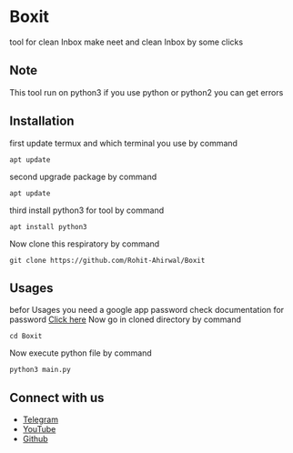# Boxit
tool for clean Inbox make neet and clean Inbox by some clicks
## Note
This tool run on python3 if you use python or python2 you can get errors
## Installation
first update termux and which terminal you use by command
```
apt update
```
second upgrade package by command
```
apt update
```
third install python3 for tool by command
```
apt install python3
```
Now clone this respiratory by command
```
git clone https://github.com/Rohit-Ahirwal/Boxit
```
## Usages
befor Usages you need a google app password check documentation
for password [Click here](https://www.google.com/url?sa=t&source=web&rct=j&url=https://support.google.com/accounts/answer/185833%3Fhl%3Den&ved=2ahUKEwi154jY8uf2AhXk7XMBHVH8BfsQFnoECAgQAQ&usg=AOvVaw2qwXmKRTjsa0k-q38HqJIX)
Now go in cloned directory by command
```
cd Boxit
```
Now execute python file by command
```
python3 main.py
```
## Connect with us
- [Telegram](https://t.me/CodelikeDevil)
- [YouTube](https://youtube.com/channel/UCEU1w2bNs4GoAbRQH6WjjFQ)
- [Github](https://github.com/Rohit-Ahirwal)
